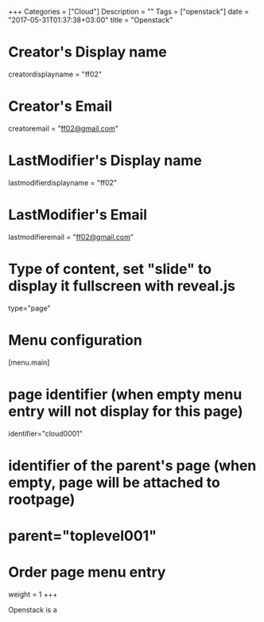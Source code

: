 +++
Categories = ["Cloud"]
Description = ""
Tags = ["openstack"]
date = "2017-05-31T01:37:38+03:00"
title = "Openstack"

# Creator's Display name
creatordisplayname = "ff02"

# Creator's Email
creatoremail = "ff02@gmail.com"

# LastModifier's Display name
lastmodifierdisplayname = "ff02"

# LastModifier's Email
lastmodifieremail = "ff02@gmail.com"

# Type of content, set "slide" to display it fullscreen with reveal.js
type="page"

# Menu configuration
[menu.main]

# page identifier (when empty menu entry will not display for this page)
identifier="cloud0001" 

# identifier of the parent's page (when empty, page will be attached to rootpage)
# parent="toplevel001" 

# Order page menu entry
weight = 1 
+++


Openstack is a

